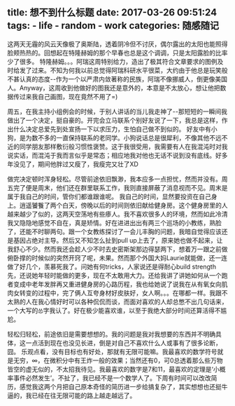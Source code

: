 title: 想不到什么标题
date: 2017-03-26 09:51:24
tags:
    - life
    - random
    - work
categories: 随感随记
---

这两天无霾的风云天像极了奥斯陆，透着阴冷但不讨厌，偶尔露出的太阳也能照得脸颊热热的。回想起在特隆赫姆的那个早春也总是这个调调，只是太阳露脸的比率少了很多。
特隆赫姆。。。阿瑞这周特别给力，造出了极其符合文章要求的图例及时给发了过来。不知为何我以前总觉得阿瑞科研水平很菜，大约由于他总是玩笑般不甚认真的态度--作为一个以严肃内敛著称的民族，阿瑞不像挪威人，倒更像美国人。Anyway，这周收到他做好的图我还是意外的，本意是不太放心，想让他把数据传过来我自己画图，现在竟然不用了=) 

周五，在我主持小组例会的时候，于别人讲话的当儿我走神了--那短短的一瞬间我做出了一个决定，挺自豪的。开完会立马联系个别好友说了一下，我总是这样，作出什么决定总爱先到处宣扬一下以求压力，生怕自己做不到似的。
好友中有小狗，是为数不多的一直保持联系的老同学。小狗说话总是很犀利，不像其他不远不近的同学朋友那样敷衍般习惯性褒赞。这于我很受用，我需要有人在我混沌时对我说实话，而混沌于我而言似乎是常态；相应地我对他也无话不说到没有底线。好多年没见了，期间他胖过又瘦了，我瘦完又壮了XD

做完决定顿时浑身轻松。尽管前途依旧飘渺，我本应多一点担忧，然而并没有。周五完了便是周末，他们还在群里联系工作，我则直接屏蔽了消息视而不见。周末是属于我自己的时间，管你们都谁跟谁呢。
我自己的时间，显然要投资在自己身上。逍遥饕餮了两个白天，傍晚以后的时间则依旧献给健身房。这个健身房里的人越来越少了似的，这两天空荡地有些瘆人。我不喜欢很多人的环境，然而如此冷清我又隐隐地感觉不自在，真是矫情。好在进进出出有两三个巡场的小教练，熟脸了，还能不时聊两句。跟一个女教练探讨了一会儿丰胸的问题，我暗自觉得应该还是基因占绝对主导。然后又不知怎么扯到pull up上去了，原来她也做不起来，让我舒心不少。然而我还会趁人少不时去史密斯架那边得瑟两下，想着万一跟之前做俯卧撑的时候似的突然开窍了呢，未果。然而那个外国大妈Laurie就能做，还一连做了好几个，羡慕死我了。问她有何tricks，人家说还是得耐心build strength先，还说她年轻时能做的更多，现在不太敢用大力。还给我讲了讲她如何从一个跑者变成中老年发胖再又重进健身房的心路历程，我也给她说了说我在从有氧女向肌肉女转变的过程中，完了俩人互夸身材好皮肤好，女人啊。。。在哪都一样。我跟不太熟的人在我心情好时可以各种侃侃而谈，而面对喜欢的人却总憋不出几句话来，一个大写的`怂`字我认了。好在极少能喜欢谁，以至于我绝大部分时间还算活得不尴尬。

轻松归轻松，前途依旧是需要想想的。我的问题是我对我想要的东西并不明确具体，这一点活到现在也没见长进，倒是对自己不喜欢什么人或事有了很多论断，囧。
乐观点看，没有目标也有好处，那就有无限可能嘛。我最喜欢的数学符号就是无穷，∞，在微积分中有王炸一般的效果；当然还有0，可0总透着那么些万物皆空的虚无似的，不太招我待见。我最喜欢的数字是7和11，最喜欢的定理是‘小概率事件必然发生’。不扯了，我已经不是一个数学人了。下周有时间可以改改简历，感觉我这两个月把自己原本奇怪的简历进一步给搞复杂了，其实想想也还挺牛逼的，我已经在往无限可能的路上越走越远了。
